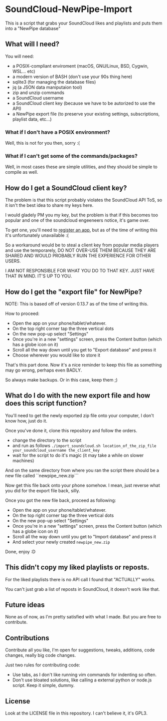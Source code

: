 # SoundCloud-NewPipe-Import
This is a script that grabs your SoundCloud likes and playlists and puts them into a "NewPipe database"

## What will I need?
You will need:
 * a POSIX-compliant enviroment (macOS, GNU/Linux, BSD, Cygwin, WSL... etc)
 * a modern version of BASH (don't use your 90s thing here)
 * sqlite3 (for managing the database files)
 * jq (a JSON data maniputaion tool)
 * zip and unzip commands
 * a SoundCloud username
 * a SoundCloud client key (because we have to be autorized to use the API)
 * a NewPipe export file (to preserve your existing settings, subscriptions, playlist data, etc...)

### What if I don't have a POSIX environment?
Well, this is not for you then, sorry :(

### What if I can't get some of the commands/packages?
Well, in most cases these are simple utilities, and they should be simple to compile as well.

## How do I get a SoundCloud client key?
The problem is that this script probably violates the SoundCloud API ToS, so it isn't the best idea to share my keys here.

I would gladely PM you my key, but the problem is that if this becomes too popular 
and one of the soundcloud engeeneers notice, it's game over.

To get one, you'll need to [register an app](https://soundcloud.com/you/apps/new),
but as of the time of writing this it's unfortunately unavailable :(

So a workaround would be to steal a client key from popular media players and use the temporarely, 
DO NOT OVER-USE THEM BECAUSE THEY ARE SHARED AND WOULD PROBABLY RUIN THE EXPERIENCE FOR OTHER USERS.

I AM NOT RESPONSIBLE FOR WHAT YOU DO TO THAT KEY. JUST HAVE THAT IN MIND. IT'S UP TO YOU.

## How do I get the "export file" for NewPipe?
NOTE: This is based off of version 0.13.7 as of the time of writing this.

How to proceed: 
 * Open the app on your phone/tablet/whatever.
 * On the top right corner tap the three vertical dots
 * On the new pop-up select "Settings"
 * Once you're in a new "settings" screen, press the Content button (which has a globe icon on it)
 * Scroll all the way down until you get to "Export database" and press it
 * Choose wherever you would like to store it

That's this part done. Now it's a nice reminder to keep this file as something may go wrong, perhaps even BADLY.

So always make backups. Or in this case, keep them ;)

## What do I do with the new export file and how does this script function?
You'll need to get the newly exported zip file onto your computer, I don't know how, just do it.

Once you've done it, clone this repository and follow the orders.

 * change the directory to the script
 * and run as follows ``./import_soundcloud.sh location_of_the_zip_file your_soundcloud_username the_client_key``
 * wait for the script to do it's magic (it may take a while on slower machines)

And on the same directory from where you ran the script there should be a new file called ``newpipe_new.zip```

Now get this file back onto your phone somehow. I mean, just reverse what you did for the export file back, silly.

Once you got the new file back, proceed as following:
 * Open the app on your phone/tablet/whatever.
 * On the top right corner tap the three vertical dots
 * On the new pop-up select "Settings"
 * Once you're in a new "settings" screen, press the Content button (which has a globe icon on it)
 * Scroll all the way down until you get to "Import database" and press it
 * And select your newly created ``newpipe_new.zip``

Done, enjoy :D

## This didn't copy my liked playlists or reposts.

For the liked playlists there is no API call I found that "ACTUALLY" works.

You can't just grab a list of reposts in SoundCloud, it doesn't work like that.

## Future ideas
None as of now, as I'm pretty satisfied with what I made. But you are free to contribute.

## Contributions

Contribute all you like, I'm open for suggestions, tweaks, additions, code changes, really big code changes.

Just two rules for contributing code:
 * Use tabs, as I don't like running vim commands for indenting so often.
 * Don't use bloated solutions, like calling a external python or node.js script. Keep it simple, dummy.

## License

Look at the LICENSE file in this repository. I can't believe it, it's GPL3.

